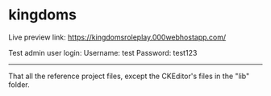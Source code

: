 # kingdoms
Live preview link:
https://kingdomsroleplay.000webhostapp.com/

Test admin user login:
Username: test
Password: test123
<hr>
That all the reference project files, except the CKEditor's files in the "lib" folder.
